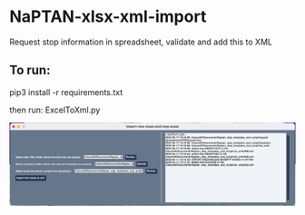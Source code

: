 # NaPTAN-xlsx-xml-import
Request stop information in spreadsheet, validate and add this to XML

## To run:
pip3 install -r requirements.txt

then run: ExcelToXml.py

![screenshot](Screenshot.png)
